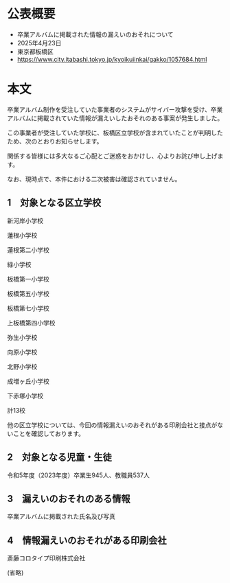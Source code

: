 # 公表概要
- 卒業アルバムに掲載された情報の漏えいのおそれについて
- 2025年4月23日
- 東京都板橋区
- https://www.city.itabashi.tokyo.jp/kyoikuiinkai/gakko/1057684.html

# 本文
卒業アルバム制作を受注していた事業者のシステムがサイバー攻撃を受け、卒業アルバムに掲載されていた情報が漏えいしたおそれのある事案が発生しました。

この事業者が受注していた学校に、板橋区立学校が含まれていたことが判明したため、次のとおりお知らせします。

関係する皆様には多大なるご心配とご迷惑をおかけし、心よりお詫び申し上げます。

なお、現時点で、本件における二次被害は確認されていません。

## 1　対象となる区立学校
新河岸小学校

蓮根小学校

蓮根第二小学校

緑小学校

板橋第一小学校

板橋第五小学校

板橋第七小学校

上板橋第四小学校

弥生小学校

向原小学校

北野小学校

成増ヶ丘小学校

下赤塚小学校

計13校

他の区立学校については、今回の情報漏えいのおそれがある印刷会社と接点がないことを確認しております。

## 2　対象となる児童・生徒
令和5年度（2023年度）卒業生945人、教職員537人

## 3　漏えいのおそれのある情報
卒業アルバムに掲載された氏名及び写真

## 4　情報漏えいのおそれがある印刷会社
斎藤コロタイプ印刷株式会社

(省略)
